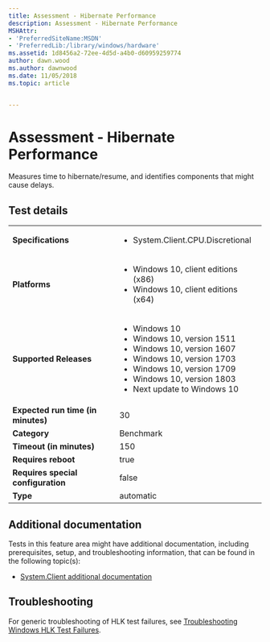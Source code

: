```yaml
---
title: Assessment - Hibernate Performance
description: Assessment - Hibernate Performance
MSHAttr:
- 'PreferredSiteName:MSDN'
- 'PreferredLib:/library/windows/hardware'
ms.assetid: 1d8456a2-72ee-4d5d-a4b0-d60959259774
author: dawn.wood
ms.author: dawnwood
ms.date: 11/05/2018
ms.topic: article


---
```


# <span id="p_hlk_test.8eda5941-6b2b-4206-9b7f-211be07762bb"></span>Assessment - Hibernate Performance


Measures time to hibernate/resume, and identifies components that might cause delays.

## Test details

|||
|---|---|
| **Specifications**  | <ul><li>System.Client.CPU.Discretional</li></ul> |  
| **Platforms**   | <ul><li>Windows 10, client editions (x86)</li><li>Windows 10, client editions (x64)</li></ul> |
| **Supported Releases** | <ul><li>Windows 10</li><li>Windows 10, version 1511</li><li>Windows 10, version 1607</li><li>Windows 10, version 1703</li><li>Windows 10, version 1709</li><li>Windows 10, version 1803</li><li>Next update to Windows 10</li></ul> |
|**Expected run time (in minutes)**| 30 |
|**Category**| Benchmark |
|**Timeout (in minutes)**| 150 |
|**Requires reboot**| true |
|**Requires special configuration**| false |
|**Type**| automatic |



## <span id="Additional_documentation"></span><span id="additional_documentation"></span><span id="ADDITIONAL_DOCUMENTATION"></span>Additional documentation


Tests in this feature area might have additional documentation, including prerequisites, setup, and troubleshooting information, that can be found in the following topic(s):

-   [System.Client additional documentation](system-client-additional-documentation.md)

## <span id="Troubleshooting"></span><span id="troubleshooting"></span><span id="TROUBLESHOOTING"></span>Troubleshooting


For generic troubleshooting of HLK test failures, see [Troubleshooting Windows HLK Test Failures](../user/troubleshooting-windows-hlk-test-failures.md).










